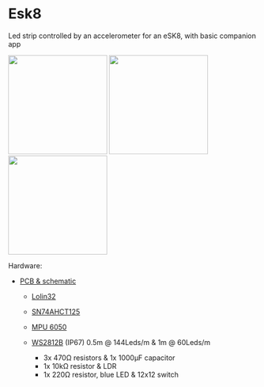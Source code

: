 # Esk8
Led strip controlled by an accelerometer for an eSK8, with basic companion app

<img src="https://i.imgur.com/bn5Pk2N.jpg" height="200"> <img src="https://i.imgur.com/fsrZ5Zs.jpg" height="200"> <img src="https://i.imgur.com/7UupGBk.jpgf" height="200"> 

Hardware:
* [PCB & schematic](https://easyeda.com/seb.morin/esk8) 
  * [Lolin32](https://wiki.wemos.cc/products:lolin32:lolin32)
  * [SN74AHCT125](https://www.ti.com/product/SN74AHCT125)
  * [MPU 6050](https://invensense.tdk.com/products/motion-tracking/6-axis/mpu-6050/)
  * [WS2812B](https://www.aliexpress.com/wholesale?catId=0&SearchText=ws2812b) (IP67) 0.5m @ 144Leds/m & 1m @ 60Leds/m

    * 3x 470Ω resistors & 1x 1000μF capacitor
    * 1x 10kΩ resistor & LDR 
    * 1x 220Ω resistor, blue LED & 12x12 switch
